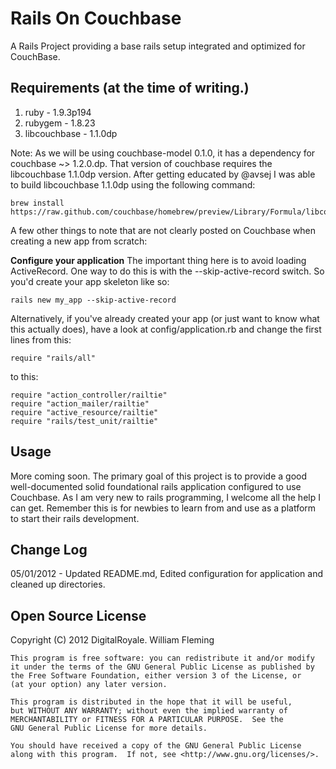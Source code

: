# Rails On Couchbase

A Rails Project providing a base rails setup integrated and optimized for CouchBase.


## Requirements (at the time of writing.)

1. ruby - 1.9.3p194
2. rubygem - 1.8.23
3. libcouchbase - 1.1.0dp


Note: As we will be using couchbase-model 0.1.0, it has a dependency for couchbase ~> 1.2.0.dp.  That version of couchbase requires the libcouchbase 1.1.0dp version.  After getting educated by @avsej I was able to build libcouchbase 1.1.0dp using the following command: 

<pre><code>brew install https://raw.github.com/couchbase/homebrew/preview/Library/Formula/libcouchbase.rb"</code></pre>

A few other things to note that are not clearly posted on Couchbase when creating a new app from scratch:

**Configure your application**
The important thing here is to avoid loading ActiveRecord. One way to do this is with the --skip-active-record switch. So you'd create your app skeleton like so:

<pre><code>rails new my_app --skip-active-record</code></pre>

Alternatively, if you've already created your app (or just want to know what this actually does), have a look at config/application.rb and change the first lines from this:

<pre><code>require "rails/all"</code></pre>
to this:

<pre><code>require "action_controller/railtie"
require "action_mailer/railtie"
require "active_resource/railtie"
require "rails/test_unit/railtie"</code></pre>


## Usage

More coming soon.  The primary goal of this project is to provide a good well-documented solid foundational rails application configured to use Couchbase.  As I am very new to rails programming, I welcome all the help I can get.  Remember this is for newbies to learn from and use as a platform to start their rails development.

## Change Log
05/01/2012 - Updated README.md, Edited configuration for application and cleaned up directories.

## Open Source License
Copyright (C) 2012 DigitalRoyale. William Fleming

    This program is free software: you can redistribute it and/or modify
    it under the terms of the GNU General Public License as published by
    the Free Software Foundation, either version 3 of the License, or
    (at your option) any later version.

    This program is distributed in the hope that it will be useful,
    but WITHOUT ANY WARRANTY; without even the implied warranty of
    MERCHANTABILITY or FITNESS FOR A PARTICULAR PURPOSE.  See the
    GNU General Public License for more details.

    You should have received a copy of the GNU General Public License
    along with this program.  If not, see <http://www.gnu.org/licenses/>.